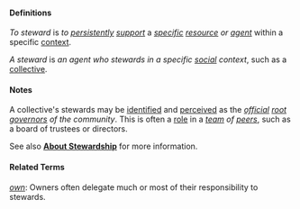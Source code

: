 #### Definitions

*To steward* is *to [persistently](https://github.com/gcassel/Modular-Organizing-Terminology/blob/master/terms/persist.md) [support](https://github.com/gcassel/Modular-Organizing-Terminology/blob/master/terms/support.md)* a *[specific](https://github.com/gcassel/Modular-Organizing-Terminology/blob/master/terms/specific.md) [resource](https://github.com/gcassel/Modular-Organizing-Terminology/blob/master/terms/resource.md) or [agent](https://github.com/gcassel/Modular-Organizing-Terminology/blob/master/terms/agent.md)* within a specific [context](https://github.com/gcassel/Modular-Organizing-Terminology/blob/master/terms/context.md).

*A steward* is *an agent who stewards in a specific [social](https://github.com/gcassel/Modular-Organizing-Terminology/blob/master/terms/social.md) context*, such as a [collective](https://github.com/gcassel/Modular-Organizing-Terminology/blob/master/terms/collective.md).

#### Notes

A collective's stewards may be [identified](https://github.com/gcassel/Modular-Organizing-Terminology/blob/master/terms/identify.md) and [perceived](https://github.com/gcassel/Modular-Organizing-Terminology/blob/master/terms/perceive.md) as the *[official](https://github.com/gcassel/Modular-Organizing-Terminology/blob/master/terms/official.md) [root](https://github.com/gcassel/Modular-Organizing-Terminology/blob/master/terms/root.md) [governors](https://github.com/gcassel/Modular-Organizing-Terminology/blob/master/terms/govern.md) of the community*.  This is often a [role](https://github.com/gcassel/Modular-Organizing-Terminology/blob/master/terms/role.md) in a *[team](https://github.com/gcassel/Modular-Organizing-Terminology/blob/master/terms/team.md) of [peers](https://github.com/gcassel/Modular-Organizing-Terminology/blob/master/terms/peer.md)*, such as a board of trustees or directors.

See also **[About Stewardship](https://docs.google.com/document/d/18ynvj5E2D3ic1717oWMAUMd6TmhJxAzKtZ-A0BSaXBM/edit?usp=sharing)** for more information.

#### Related Terms

*[own](https://github.com/gcassel/Modular-Organizing-Terminology/blob/master/terms/own.md)*:  Owners often delegate much or most of their responsibility to stewards.
